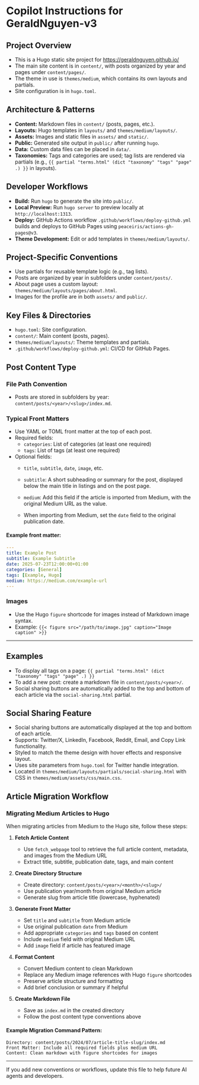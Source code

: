 # Copilot Instructions for GeraldNguyen-v3

## Project Overview
- This is a Hugo static site project for https://geraldnguyen.github.io/
- The main site content is in `content/`, with posts organized by year and pages under `content/pages/`.
- The theme in use is `themes/medium`, which contains its own layouts and partials.
- Site configuration is in `hugo.toml`.

## Architecture & Patterns
- **Content:** Markdown files in `content/` (posts, pages, etc.).
- **Layouts:** Hugo templates in `layouts/` and `themes/medium/layouts/`.
- **Assets:** Images and static files in `assets/` and `static/`.
- **Public:** Generated site output in `public/` after running `hugo`.
- **Data:** Custom data files can be placed in `data/`.
- **Taxonomies:** Tags and categories are used; tag lists are rendered via partials (e.g., `{{ partial "terms.html" (dict "taxonomy" "tags" "page" .) }}` in layouts).

## Developer Workflows
- **Build:** Run `hugo` to generate the site into `public/`.
- **Local Preview:** Run `hugo server` to preview locally at `http://localhost:1313`.
- **Deploy:** GitHub Actions workflow `.github/workflows/deploy-github.yml` builds and deploys to GitHub Pages using `peaceiris/actions-gh-pages@v3`.
- **Theme Development:** Edit or add templates in `themes/medium/layouts/`.

## Project-Specific Conventions
- Use partials for reusable template logic (e.g., tag lists).
- Posts are organized by year in subfolders under `content/posts/`.
- About page uses a custom layout: `themes/medium/layouts/pages/about.html`.
- Images for the profile are in both `assets/` and `public/`.

## Key Files & Directories
- `hugo.toml`: Site configuration.
- `content/`: Main content (posts, pages).
- `themes/medium/layouts/`: Theme templates and partials.
- `.github/workflows/deploy-github.yml`: CI/CD for GitHub Pages.


## Post Content Type

### File Path Convention
- Posts are stored in subfolders by year: `content/posts/<year>/<slug>/index.md`.

### Typical Front Matters
- Use YAML or TOML front matter at the top of each post.
- Required fields:
  - `categories`: List of categories (at least one required)
  - `tags`: List of tags (at least one required)
- Optional fields:
  - `title`, `subtitle`, `date`, `image`, etc.
  - `subtitle`: A short subheading or summary for the post, displayed below the main title in listings and on the post page.

  - `medium`: Add this field if the article is imported from Medium, with the original Medium URL as the value.
  - When importing from Medium, set the `date` field to the original publication date.

#### Example front matter:
```yaml
---
title: Example Post
subtitle: Example Subtitle
date: 2025-07-23T12:00:00+01:00
categories: [General]
tags: [Example, Hugo]
medium: https://medium.com/example-url
---
```

### Images
- Use the Hugo `figure` shortcode for images instead of Markdown image syntax.
- Example:
  `{{< figure src="/path/to/image.jpg" caption="Image caption" >}}`

---
## Examples
- To display all tags on a page: `{{ partial "terms.html" (dict "taxonomy" "tags" "page" .) }}`
- To add a new post: create a markdown file in `content/posts/<year>/`.
- Social sharing buttons are automatically added to the top and bottom of each article via the `social-sharing.html` partial.

## Social Sharing Feature
- Social sharing buttons are automatically displayed at the top and bottom of each article.
- Supports: Twitter/X, LinkedIn, Facebook, Reddit, Email, and Copy Link functionality.
- Styled to match the theme design with hover effects and responsive layout.
- Uses site parameters from `hugo.toml` for Twitter handle integration.
- Located in `themes/medium/layouts/partials/social-sharing.html` with CSS in `themes/medium/assets/css/main.css`.

## Article Migration Workflow

### Migrating Medium Articles to Hugo
When migrating articles from Medium to the Hugo site, follow these steps:

1. **Fetch Article Content**
   - Use `fetch_webpage` tool to retrieve the full article content, metadata, and images from the Medium URL
   - Extract title, subtitle, publication date, tags, and main content

2. **Create Directory Structure**
   - Create directory: `content/posts/<year>/<month>/<slug>/`
   - Use publication year/month from original Medium article
   - Generate slug from article title (lowercase, hyphenated)

3. **Generate Front Matter**
   - Set `title` and `subtitle` from Medium article
   - Use original publication `date` from Medium
   - Add appropriate `categories` and `tags` based on content
   - Include `medium` field with original Medium URL
   - Add `image` field if article has featured image

4. **Format Content**
   - Convert Medium content to clean Markdown
   - Replace any Medium image references with Hugo `figure` shortcodes
   - Preserve article structure and formatting
   - Add brief conclusion or summary if helpful

5. **Create Markdown File**
   - Save as `index.md` in the created directory
   - Follow the post content type conventions above

#### Example Migration Command Pattern:
```
Directory: content/posts/2024/07/article-title-slug/index.md
Front Matter: Include all required fields plus medium URL
Content: Clean markdown with figure shortcodes for images
```

---
If you add new conventions or workflows, update this file to help future AI agents and developers.
